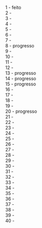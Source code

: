 1 - feito  
2 -  
3 -  
4 -  
5 -  
6 -  
7 -  
8 - progresso  
9 -  
10 -  
11 -  
12 -  
13 - progresso  
14 - progresso  
15 - progresso  
16 -  
17 -  
18 -  
19 -  
20 - progresso  
21 -  
22 -  
23 -  
24 -  
25 -  
26 -  
27 -  
28 -  
29 -  
30 -  
31 -  
32 -  
33 -  
34 -  
35 -  
36 -  
37 -  
38 -  
39 -  
40 -  

